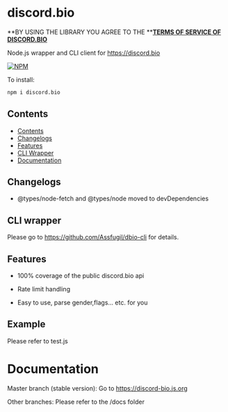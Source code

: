 # discord.bio

**BY USING THE LIBRARY YOU AGREE TO THE **[**TERMS OF SERVICE OF DISCORD.BIO**](https://discord.bio/terms)

Node.js wrapper and CLI client for https://discord.bio

[![NPM](https://nodei.co/npm/discord.bio.png?downloads=true&downloadRank=true&stars=true)](https://nodei.co/npm/discord.bio/)

To install: 

```bash
npm i discord.bio 
```
## Contents
- [Contents](#Contents)
- [Changelogs](#Changelogs)
- [Features](#Features)
- [CLI Wrapper](#CLI-wrapper)
- [Documentation](#Documentation)
## Changelogs

- @types/node-fetch and @types/node moved to devDependencies

## CLI wrapper

Please go to https://github.com/Assfugil/dbio-cli for details.

## Features

- 100% coverage of the public discord.bio api

- Rate limit handling

- Easy to use, parse gender,flags... etc. for you

## Example
Please refer to test.js

# Documentation

Master branch (stable version): Go to https://discord-bio.js.org

Other branches: Please refer to the /docs folder